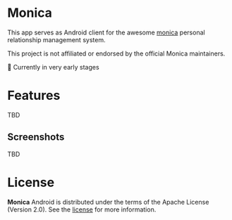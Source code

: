 Monica
==================

This app serves as Android client for the awesome [monica](https://github.com/monicahq/monica) personal relationship management system.

This project is not affiliated or endorsed by the official Monica maintainers.

🚧 Currently in very early stages

# Features

TBD

## Screenshots

TBD

# License

**Monica** Android is distributed under the terms of the Apache License (Version 2.0). See the
[license](LICENSE) for more information.
